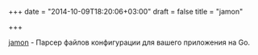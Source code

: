 +++
date = "2014-10-09T18:20:06+03:00"
draft = false
title = "jamon"

+++

<p><a href="https://github.com/gbbr/jamon">jamon</a>&nbsp;- Парсер файлов конфигурации для вашего приложения на Go.</p>

